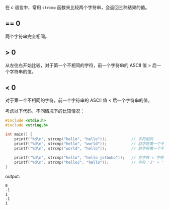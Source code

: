 在 c 语言中，常用 `strcmp` 函数来比较两个字符串，会返回三种结果的值。
## == 0
两个字符串完全相同。
## > 0
从左往右开始比较，对于第一个不相同的字符，前一个字符串的 ASCII 值 > 后一个字符串的值。
## < 0
对于第一个不相同的字符，前一个字符串的 ASCII 值 < 后一个字符串的值。

考虑以下代码，不同情况下的比较情况：
```c
#include <stdio.h>
#include <string.h>

int main() {
    printf("%d\n", strcmp("hello", "hello"));           // 字符相同
    printf("%d\n", strcmp("hello", "world"));           // 前字符第一个不匹配字符 < 后者
    printf("%d\n", strcmp("world", "hello"));           // 前字符第一个不匹配自符 > 后者

    printf("%d\n", strcmp("hello", "hello jstbobo"));   // 空字符 < 字符，所以结果为 -1
    printf("%d\n", strcmp("helloJ", "hello"));          // 字符 'J' > '\x00'，所以结果为 1
}
```
output:
```
0 
-1
1 
-1
1
```

